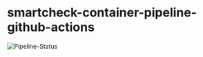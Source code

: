 # smartcheck-container-pipeline-github-actions
![Pipeline-Status](https://github.com/TomRyan-321/smartcheck-container-pipeline-github-actions/workflows/smartcheck-container-pipeline-github-actions/badge.svg)
